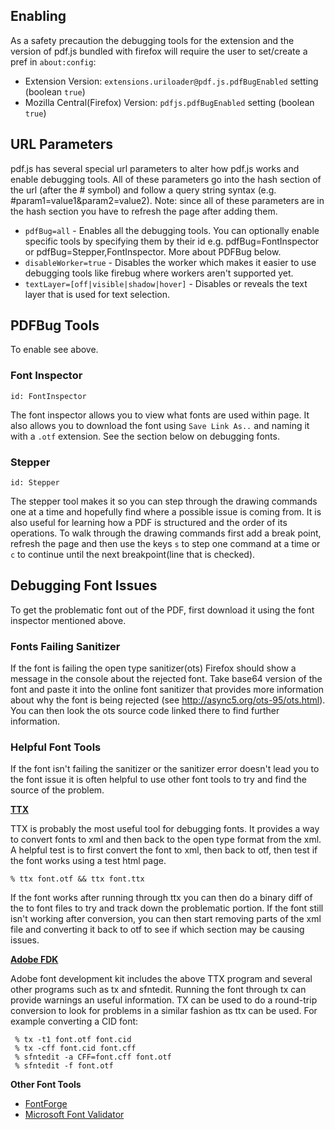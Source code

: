 ## Enabling
As a safety precaution the debugging tools for the extension and the version of pdf.js bundled with firefox will require the user to set/create a pref in `about:config`:

* Extension Version: `extensions.uriloader@pdf.js.pdfBugEnabled` setting (boolean `true`)
* Mozilla Central(Firefox) Version: `pdfjs.pdfBugEnabled` setting (boolean `true`)

## URL Parameters
pdf.js has several special url parameters to alter how pdf.js works and enable debugging tools.  All of these parameters go into the hash section of the url (after the # symbol) and follow a query string syntax (e.g. #param1=value1&param2=value2). Note: since all of these parameters are in the hash section you have to refresh the page after adding them.

* `pdfBug=all` - Enables all the debugging tools.  You can optionally enable specific tools by specifying them by their id e.g. pdfBug=FontInspector or pdfBug=Stepper,FontInspector. More about PDFBug below.
* `disableWorker=true` - Disables the worker which makes it easier to use debugging tools like firebug where workers aren't supported yet.
* `textLayer=[off|visible|shadow|hover]` - Disables or reveals the text layer that is used for text selection.

## PDFBug Tools
To enable see above.

### Font Inspector
`id: FontInspector`

The font inspector allows you to view what fonts are used within page.  It also allows you to download the font using `Save Link As..` and naming it with a `.otf` extension.  See the section below on debugging fonts.

### Stepper
`id: Stepper`

The stepper tool makes it so you can step through the drawing commands one at a time and hopefully find where a possible issue is coming from. It is also useful for learning how a PDF is structured and the order of its operations.  To walk through the drawing commands first add a break point, refresh the page and then use the keys `s` to step one command at a time or `c` to continue until the next breakpoint(line that is checked).

## Debugging Font Issues
To get the problematic font out of the PDF, first download it using the font inspector mentioned above.

### Fonts Failing Sanitizer
If the font is failing the open type sanitizer(ots) Firefox should show a message in the console about the rejected font.  Take base64 version of the font and paste it into the online font sanitizer that provides more information about why the font is being rejected (see http://async5.org/ots-95/ots.html).  You can then look the ots source code linked there to find further information. 

### Helpful Font Tools
If the font isn't failing the sanitizer or the sanitizer error doesn't lead you to the font issue it is often helpful to use other font tools to try and find the source of the problem.

**[TTX](http://www.letterror.com/code/ttx/)**

TTX is probably the most useful tool for debugging fonts.  It provides a way to convert fonts to xml and then back to the open type format from the xml. A helpful test is to first convert the font to xml, then back to otf, then test if the font works using a test html page.  

```
% ttx font.otf && ttx font.ttx
```

If the font works after running through ttx you can then do a binary diff of the to font files to try and track down the problematic portion.  If the font still isn't working after conversion, you can then start removing parts of the xml file and converting it back to otf to see if which section may be causing issues.

**[Adobe FDK](http://www.adobe.com/devnet/opentype/afdko.html)**

Adobe font development kit includes the above TTX program and several other programs such as tx and sfntedit.  Running the font through tx can provide warnings an useful information.  TX can be used to do a round-trip conversion to look for problems in a similar fashion as ttx can be used. For example converting a CID font:

```
 % tx -t1 font.otf font.cid
 % tx -cff font.cid font.cff
 % sfntedit -a CFF=font.cff font.otf
 % sfntedit -f font.otf
```

**Other Font Tools**
* [FontForge](http://fontforge.sourceforge.net/)
* [Microsoft Font Validator](http://www.microsoft.com/typography/FontValidator.mspx)